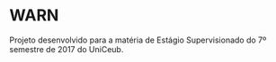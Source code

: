# WARN
Projeto desenvolvido para a matéria de Estágio Supervisionado do 7º semestre de 2017 do UniCeub.

